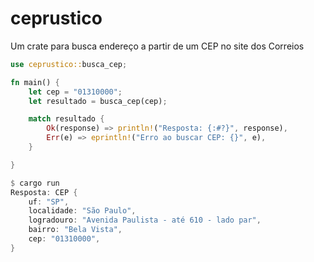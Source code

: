 # ceprustico

Um crate para busca endereço a partir de um CEP no site dos Correios

```rust
use ceprustico::busca_cep;

fn main() {
    let cep = "01310000";
    let resultado = busca_cep(cep);

    match resultado {
        Ok(response) => println!("Resposta: {:#?}", response),
        Err(e) => eprintln!("Erro ao buscar CEP: {}", e),
    }

}

$ cargo run
Resposta: CEP {
    uf: "SP",
    localidade: "São Paulo",
    logradouro: "Avenida Paulista - até 610 - lado par",
    bairro: "Bela Vista",
    cep: "01310000",
}

```